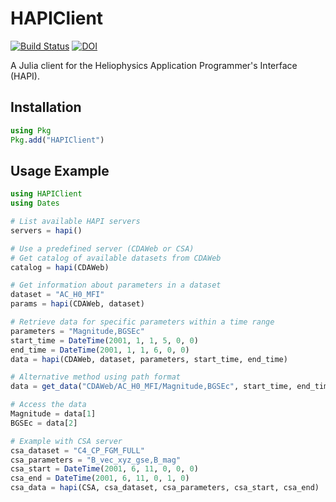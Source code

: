 # HAPIClient

[![Build Status](https://github.com/Beforerr/HAPIClient.jl/actions/workflows/CI.yml/badge.svg?branch=main)](https://github.com/Beforerr/HAPIClient.jl/actions/workflows/CI.yml?query=branch%3Amain)
[![DOI](https://zenodo.org/badge/935193759.svg)](https://doi.org/10.5281/zenodo.15108960)

A Julia client for the Heliophysics Application Programmer's Interface (HAPI).

## Installation

```julia
using Pkg
Pkg.add("HAPIClient")
```

## Usage Example

```julia
using HAPIClient
using Dates

# List available HAPI servers
servers = hapi()

# Use a predefined server (CDAWeb or CSA)
# Get catalog of available datasets from CDAWeb
catalog = hapi(CDAWeb)

# Get information about parameters in a dataset
dataset = "AC_H0_MFI"
params = hapi(CDAWeb, dataset)

# Retrieve data for specific parameters within a time range
parameters = "Magnitude,BGSEc"
start_time = DateTime(2001, 1, 1, 5, 0, 0)
end_time = DateTime(2001, 1, 1, 6, 0, 0)
data = hapi(CDAWeb, dataset, parameters, start_time, end_time)

# Alternative method using path format
data = get_data("CDAWeb/AC_H0_MFI/Magnitude,BGSEc", start_time, end_time)

# Access the data
Magnitude = data[1]
BGSEc = data[2]

# Example with CSA server
csa_dataset = "C4_CP_FGM_FULL"
csa_parameters = "B_vec_xyz_gse,B_mag"
csa_start = DateTime(2001, 6, 11, 0, 0, 0)
csa_end = DateTime(2001, 6, 11, 0, 1, 0)
csa_data = hapi(CSA, csa_dataset, csa_parameters, csa_start, csa_end)
```
